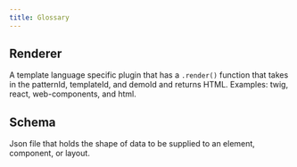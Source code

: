 ```yaml
---
title: Glossary
---
```

## Renderer

A template language specific plugin that has a `.render()` function that takes in the patternId, templateId, and demoId and returns HTML. Examples: twig, react, web-components, and html.

## Schema

Json file that holds the shape of data to be supplied to an element, component, or layout.
